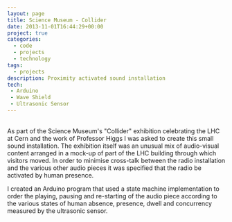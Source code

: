 ```yaml
---
layout: page
title: Science Museum - Collider
date: 2013-11-01T16:44:29+00:00
project: true
categories:
  - code
  - projects
  - technology
tags:
  - projects
description: Proximity activated sound installation
tech:
 - Arduino
 - Wave Shield
 - Ultrasonic Sensor
---
```



<div class="img_row">
	<img class="col three" src="{{ site.baseurl }}/images/heroes/collider.jpg" alt="" title="collider"/>
</div>
<br/>
As part of the Science Museum's "Collider" exhibition celebrating the LHC at Cern and the work of Professor Higgs I was asked to create this small sound installation. The exhibition itself was an unusual mix of audio-visual content arranged in a mock-up of part of the LHC building through which visitors moved. In order to minimise cross-talk between the radio installation and the various other audio pieces it was specified that the radio be activated by human presence.

I created an Arduino program that used a state machine implementation to order the playing, pausing and re-starting of the audio piece according to the various states of human absence, presence, dwell and concurrency measured by the ultrasonic sensor.